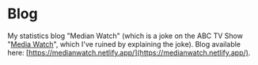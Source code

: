 # Blog

My statistics blog "Median Watch" (which is a joke on the ABC TV Show "[Media Watch](https://www.abc.net.au/mediawatch)", which I've ruined by explaining the joke). Blog available here: [https://medianwatch.netlify.app/](https://medianwatch.netlify.app/). 